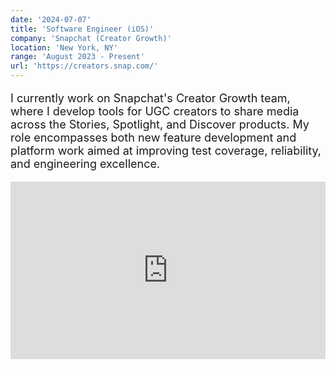 ```yaml
---
date: '2024-07-07'
title: 'Software Engineer (iOS)'
company: 'Snapchat (Creator Growth)'
location: 'New York, NY'
range: 'August 2023 - Present'
url: 'https://creators.snap.com/'
---
```


<p style="font-size: 18px;">I currently work on Snapchat's Creator Growth team, where I develop tools for UGC creators to share media across the Stories, Spotlight, and Discover products. My role encompasses both new feature development and platform work aimed at improving test coverage, reliability, and engineering excellence.</p>

<style>
    .video-container {
        position: relative;
        width: 100%;
        padding-top: 56.25%; /* 16:9 aspect ratio (height/width * 100) */
    }
    .video-container iframe {
        position: absolute;
        top: 0;
        left: 0;
        width: 100%;
        height: 100%;
    }
</style>

<div class="video-container">
    <iframe src="https://www.youtube.com/embed/aDfzNGg_byU" frameborder="0" allowfullscreen></iframe>
</div>
